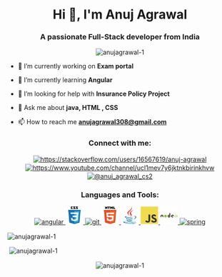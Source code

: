 <h1 align="center">Hi 👋, I'm Anuj Agrawal</h1>
<h3 align="center">A passionate Full-Stack developer from India</h3>

<p align="center"> <img src="https://komarev.com/ghpvc/?username=anujagrawal-1&label=Profile%20views&color=0e75b6&style=flat" alt="anujagrawal-1" /> </p>


- 🔭 I’m currently working on **Exam portal**

- 🌱 I’m currently learning **Angular**

- 🤝 I’m looking for help with **Insurance Policy Project**

- 💬 Ask me about **java, HTML , CSS**

- 📫 How to reach me **anujagrawal308@gmail.com**

<h3 align="center">Connect with me:</h3>
<p align="center">
<a href="https://stackoverflow.com/users/https://stackoverflow.com/users/16567619/anuj-agrawal" target="blank"><img align="center" src="https://raw.githubusercontent.com/rahuldkjain/github-profile-readme-generator/master/src/images/icons/Social/stack-overflow.svg" alt="https://stackoverflow.com/users/16567619/anuj-agrawal" height="30" width="40" /></a>
<a href="https://www.youtube.com/c/https://www.youtube.com/channel/ucl1mev7y6jktnkbirinkhvw" target="blank"><img align="center" src="https://raw.githubusercontent.com/rahuldkjain/github-profile-readme-generator/master/src/images/icons/Social/youtube.svg" alt="https://www.youtube.com/channel/ucl1mev7y6jktnkbirinkhvw" height="30" width="40" /></a>
<a href="https://www.hackerrank.com/@anuj_agrawal_cs2" target="blank"><img align="center" src="https://raw.githubusercontent.com/rahuldkjain/github-profile-readme-generator/master/src/images/icons/Social/hackerrank.svg" alt="@anuj_agrawal_cs2" height="30" width="40" /></a>
</p>

<h3 align="center">Languages and Tools:</h3>
<p align="center"> <a href="https://angular.io" target="_blank"> <img src="https://angular.io/assets/images/logos/angular/angular.svg" alt="angular" width="40" height="40"/> </a> <a href="https://www.w3schools.com/css/" target="_blank"> <img src="https://raw.githubusercontent.com/devicons/devicon/master/icons/css3/css3-original-wordmark.svg" alt="css3" width="40" height="40"/> </a> <a href="https://git-scm.com/" target="_blank"> <img src="https://www.vectorlogo.zone/logos/git-scm/git-scm-icon.svg" alt="git" width="40" height="40"/> </a> <a href="https://www.w3.org/html/" target="_blank"> <img src="https://raw.githubusercontent.com/devicons/devicon/master/icons/html5/html5-original-wordmark.svg" alt="html5" width="40" height="40"/> </a> <a href="https://www.java.com" target="_blank"> <img src="https://raw.githubusercontent.com/devicons/devicon/master/icons/java/java-original.svg" alt="java" width="40" height="40"/> </a> <a href="https://developer.mozilla.org/en-US/docs/Web/JavaScript" target="_blank"> <img src="https://raw.githubusercontent.com/devicons/devicon/master/icons/javascript/javascript-original.svg" alt="javascript" width="40" height="40"/> </a> <a href="https://nodejs.org" target="_blank"> <img src="https://raw.githubusercontent.com/devicons/devicon/master/icons/nodejs/nodejs-original-wordmark.svg" alt="nodejs" width="40" height="40"/> </a> <a href="https://spring.io/" target="_blank"> <img src="https://www.vectorlogo.zone/logos/springio/springio-icon.svg" alt="spring" width="40" height="40"/> </a> </p>

<p><img align="center" src="https://github-readme-stats.vercel.app/api/top-langs?username=anujagrawal-1&show_icons=true&locale=en&layout=compact" alt="anujagrawal-1" /></p>

<p >&nbsp;<img align="center" src="https://github-readme-stats.vercel.app/api?username=anujagrawal-1&show_icons=true&locale=en" alt="anujagrawal-1" /></p>

<p align="center"><img align="center" src="https://github-readme-streak-stats.herokuapp.com/?user=anujagrawal-1&" alt="anujagrawal-1" /></p>

